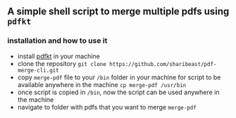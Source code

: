## A simple shell script to merge multiple pdfs using ``pdfkt``

### installation and how to use it

 - install [pdfkt](https://www.pdflabs.com/tools/pdftk-the-pdf-toolkit/) in your machine
 - clone the repository
   ``git clone https://github.com/sharibeast/pdf-merge-cli.git``
 - copy `merge-pdf` file to your `/bin` folder in your machine for script to be available anywhere in the machine
    ``cp merge-pdf /usr/bin``
 - once script is copied in `/bin`, now the script can be used anywhere in the machine
 - navigate to folder with pdfs that you want to merge
      ``merge-pdf``

